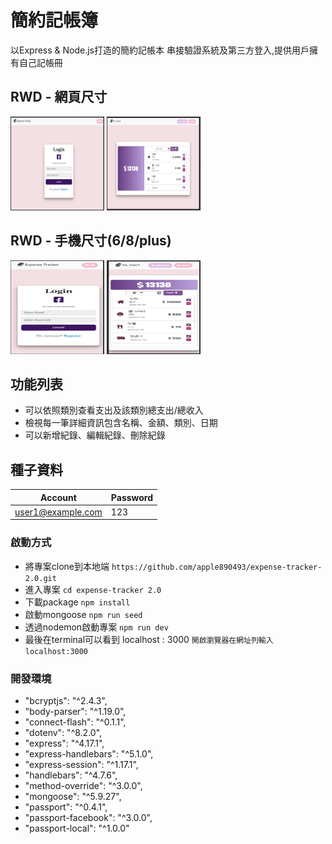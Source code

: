 
# 簡約記帳簿
以Express & Node.js打造的簡約記帳本
串接驗證系統及第三方登入,提供用戶擁有自己記帳冊


## RWD - 網頁尺寸
<img width="150" height="150" src="https://github.com/apple890493/expense-tracker-2.0/blob/master/1.JPG"/>
<img width="150" height="150" src="https://github.com/apple890493/expense-tracker-2.0/blob/master/3.JPG"/>

## RWD - 手機尺寸(6/8/plus)
<img width="150" height="150" src="https://github.com/apple890493/expense-tracker-2.0/blob/master/2.JPG"/>
<img width="150" height="150" src="https://github.com/apple890493/expense-tracker-2.0/blob/master/4.JPG"/>

## 功能列表
- 可以依照類別查看支出及該類別總支出/總收入
- 檢視每一筆詳細資訊包含名稱、金額、類別、日期
- 可以新增紀錄、編輯紀錄、刪除紀錄

## 種子資料
| Account     | 	Password |  
| ---------- | :----------- |
| user1@example.com     | 123   |


### 啟動方式
- 將專案clone到本地端
  `https://github.com/apple890493/expense-tracker-2.0.git`
- 進入專案
  `cd expense-tracker 2.0`
- 下載package
  `npm install`
- 啟動mongoose
  `npm run seed`
- 透過nodemon啟動專案
  `npm run dev`
- 最後在terminal可以看到 localhost : 3000
  `開啟瀏覽器在網址列輸入localhost:3000`

### 開發環境
- "bcryptjs": "^2.4.3",
- "body-parser": "^1.19.0",
- "connect-flash": "^0.1.1",
- "dotenv": "^8.2.0",
- "express": "^4.17.1",
- "express-handlebars": "^5.1.0",
- "express-session": "^1.17.1",
- "handlebars": "^4.7.6",
- "method-override": "^3.0.0",
- "mongoose": "^5.9.27",
- "passport": "^0.4.1",
- "passport-facebook": "^3.0.0",
- "passport-local": "^1.0.0"